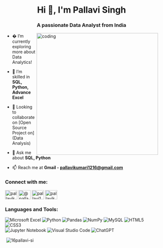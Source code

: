 <h1 align="center">Hi 👋, I'm Pallavi Singh</h1>
<h3 align="center">A passionate Data Analyst from India</h3>
<img align="right" alt="coding" width="400"
src="https://user-images.githubusercontent.com/62280849/128852791-6fb73a65-29a6-4c5e-84c5-e8372ac2bd77.gif">

- � I’m currently exploring more about Data Analytics!
  
- 🌱 I’m skilled in **SQL, Python, Advance Excel**

- 👯 Looking to collaborate on [Open Source Project on](Data Analysis)

- 💬 Ask me about **SQL, Python**

- 📫 Reach me at **Gmail - pallavikumari1216@gmail.com**

<h3 align="left">Connect with me:</h3>
<p align="left">
<a href="https://kaggle.com/pallavikumari12" target="blank"><img align="center" src="https://raw.githubusercontent.com/rahuldkjain/github-profile-readme-generator/master/src/images/icons/Social/kaggle.svg" alt="pallavikumari12" height="30" width="40" /></a>
<a href="https://www.hackerrank.com/profile/pallavikumari121" target="blank"><img align="center" src="https://raw.githubusercontent.com/rahuldkjain/github-profile-readme-generator/master/src/images/icons/Social/hackerrank.svg" alt="@pallavikumari121" height="30" width="40" /></a>
<a href="https://www.leetcode.com/pallavi16s" target="blank"><img align="center" src="https://raw.githubusercontent.com/rahuldkjain/github-profile-readme-generator/master/src/images/icons/Social/leet-code.svg" alt="pallavi16s" height="30" width="40" /></a>
<a href="https://auth.geeksforgeeks.org/user/pallavikul12q" target="blank"><img align="center" src="https://raw.githubusercontent.com/rahuldkjain/github-profile-readme-generator/master/src/images/icons/Social/geeks-for-geeks.svg" alt="pallavikul12q" height="30" width="40" /></a>
</p>

<h3 align="left">Languages and Tools:</h3>

![Microsoft Excel](https://img.shields.io/badge/Microsoft_Excel-217346?style=for-the-badge&logo=microsoft-excel&logoColor=white)
![Python](https://img.shields.io/badge/python-3670A0?style=for-the-badge&logo=python&logoColor=ffdd54)
![Pandas](https://img.shields.io/badge/pandas-%23150458.svg?style=for-the-badge&logo=pandas&logoColor=white)
![NumPy](https://img.shields.io/badge/numpy-%23013243.svg?style=for-the-badge&logo=numpy&logoColor=white)
![MySQL](https://img.shields.io/badge/mysql-4479A1.svg?style=for-the-badge&logo=mysql&logoColor=white)
![HTML5](https://img.shields.io/badge/html5-%23E34F26.svg?style=for-the-badge&logo=html5&logoColor=white)
![CSS3](https://img.shields.io/badge/css3-%231572B6.svg?style=for-the-badge&logo=css3&logoColor=white)       
          ![Jupyter Notebook](https://img.shields.io/badge/jupyter-%23FA0F00.svg?style=for-the-badge&logo=jupyter&logoColor=white)
![Visual Studio Code](https://img.shields.io/badge/Visual%20Studio%20Code-0078d7.svg?style=for-the-badge&logo=visual-studio-code&logoColor=white)
![ChatGPT](https://img.shields.io/badge/chatGPT-74aa9c?style=for-the-badge&logo=openai&logoColor=white)


<p>&nbsp;<img align="center" src="https://github-readme-stats.vercel.app/api?username=16pallavi-si&show_icons=true&locale=en" alt="16pallavi-si" /></p>
